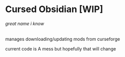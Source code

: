 # Cursed Obsidian [WIP]
###### great name i know
manages downloading/updating mods from curseforge

current code is A mess but hopefully that will change